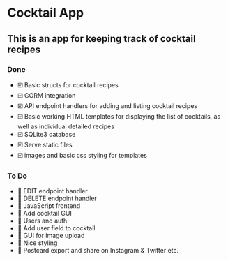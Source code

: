 # Cocktail App

## This is an app for keeping track of cocktail recipes

### Done

- ☑️ Basic structs for cocktail recipes
- ☑️ GORM integration
- ☑️ API endpoint handlers for adding and listing cocktail recipes
- ☑️ Basic working HTML templates for displaying the list of cocktails, as well as individual detailed recipes
- ☑️ SQLite3 database
- ☑️ Serve static files
- ☑️ images and basic css styling for templates

### To Do

- 🔲 EDIT endpoint handler
- 🔲 DELETE endpoint handler
- 🔲 JavaScript frontend
- 🔲 Add cocktail GUI
- 🔲 Users and auth
- 🔲 Add user field to cocktail
- 🔲 GUI for image upload
- 🔲 Nice styling
- 🔲 Postcard export and share on Instagram & Twitter etc.
